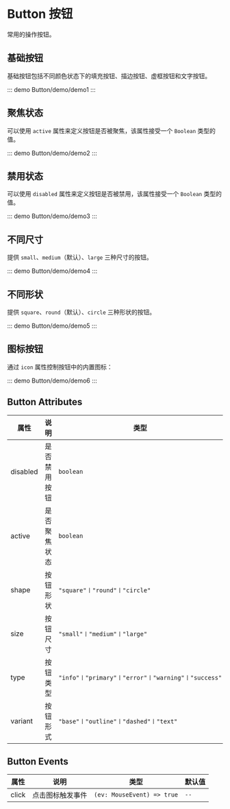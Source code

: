 # Button 按钮

常用的操作按钮。

## 基础按钮

基础按钮包括不同颜色状态下的填充按钮、描边按钮、虚框按钮和文字按钮。

::: demo
Button/demo/demo1
:::

## 聚焦状态

可以使用 `active` 属性来定义按钮是否被聚焦，该属性接受一个 `Boolean` 类型的值。

::: demo
Button/demo/demo2
:::

## 禁用状态

可以使用 `disabled` 属性来定义按钮是否被禁用，该属性接受一个 `Boolean` 类型的值。

::: demo
Button/demo/demo3
:::

## 不同尺寸

提供 `small`、`medium`（默认）、`large` 三种尺寸的按钮。

::: demo
Button/demo/demo4
:::

## 不同形状

提供 `square`、`round`（默认）、`circle` 三种形状的按钮。

::: demo
Button/demo/demo5
:::

## 图标按钮

通过 `icon` 属性控制按钮中的内置图标：

::: demo
Button/demo/demo6
:::

## Button Attributes

| 属性     | 说明         | 类型                                               | 默认值    |
| -------- | ------------ | -------------------------------------------------- | --------- |
| disabled | 是否禁用按钮 | `boolean`                                          | `false`   |
| active   | 是否聚焦状态 | `boolean`                                          | `false`   |
| shape    | 按钮形状     | `"square"〡"round"〡"circle"`                      | `round`   |
| size     | 按钮尺寸     | `"small"〡"medium"〡"large"`                       | `medium`  |
| type     | 按钮类型     | `"info"〡"primary"〡"error"〡"warning"〡"success"` | `primary` |
| variant  | 按钮形式     | `"base"〡"outline"〡"dashed"〡"text"`              | `base`    |

## Button Events

| 属性  | 说明             | 类型                       | 默认值 |
| ----- | ---------------- | -------------------------- | ------ |
| click | 点击图标触发事件 | `(ev: MouseEvent) => true` | `--`   |
